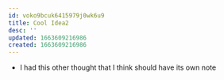 ```yaml
---
id: voko9bcuk6415979j0wk6u9
title: Cool Idea2
desc: ''
updated: 1663609216986
created: 1663609216986
---
```



+ I had this other thought that I think should have its own note